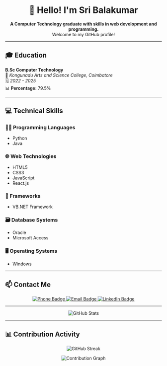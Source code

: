 <h1 align="center">👋 Hello! I'm Sri Balakumar</h1>

<p align="center">
  <b>A Computer Technology graduate with skills in web development and programming.</b><br>
  Welcome to my GitHub profile!
</p>

---

## 🎓 Education

**B.Sc Computer Technology**  
📍 *Kongunadu Arts and Science College, Coimbatore*  
🗓️ *2022 - 2025*  
📊 **Percentage:** 79.5%

---

## 💻 Technical Skills

### 👨‍💻 Programming Languages
- Python
- Java

### 🌐 Web Technologies
- HTML5
- CSS3
- JavaScript
- React.js

### 🧰 Frameworks
- VB.NET Framework

### 🗃️ Database Systems
- Oracle
- Microsoft Access

### 🖥️ Operating Systems
- Windows

---

## 📫 Contact Me

<p align="center">
  <a href="tel:+917092090133">
    <img src="https://img.shields.io/badge/Phone-7092090133-blue?style=for-the-badge&logo=telephone&logoColor=white" alt="Phone Badge"/>
  </a>
  <a href="mailto:sribalakumar04@gmail.com">
    <img src="https://img.shields.io/badge/Email-sribalakumar04@gmail.com-D14836?style=for-the-badge&logo=gmail&logoColor=white" alt="Email Badge"/>
  </a>
  <a href="https://www.linkedin.com/in/sri-balakumar/" target="_blank">
    <img src="https://img.shields.io/badge/LinkedIn-Sri%20Balakumar-blue?style=for-the-badge&logo=linkedin&logoColor=white" alt="LinkedIn Badge"/>
  </a>
</p>

---

<p align="center">
  <img src="https://github-readme-stats.vercel.app/api?username=sri-balakumar&show_icons=true&theme=tokyonight" alt="GitHub Stats"/>
</p>

---

## 📊 Contribution Activity

<p align="center">
  <img src="https://github-readme-streak-stats.herokuapp.com/?user=sri-balakumar&theme=tokyonight&hide_border=true" alt="GitHub Streak" />
</p>

<p align="center">
  <img src="https://github-readme-activity-graph.vercel.app/graph?username=sri-balakumar&bg_color=1e1e1e&color=00ffff&line=00ffff&point=ffffff&area=true&hide_border=true" alt="Contribution Graph"/>
</p>



